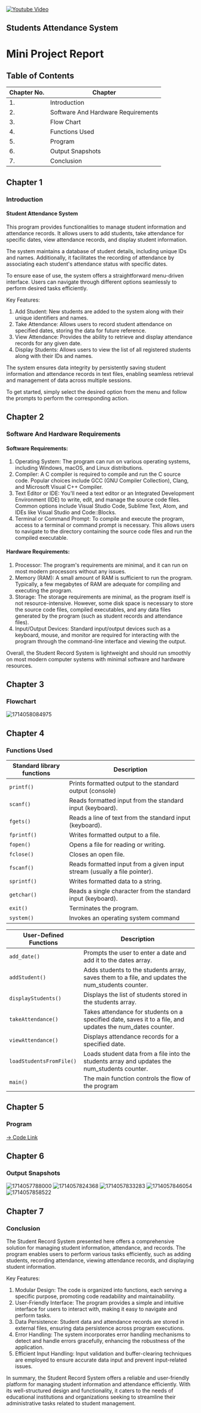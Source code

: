 [![Youtube Video](https://img.youtube.com/vi/u6gCJn1fbGE/0.jpg)](https://youtu.be/u6gCJn1fbGE?si=mQK25v9lX_8yr34q)
## Students Attendance System

# Mini Project Report

## Table of Contents

| Chapter No. | Chapter                            |
| ----------- | ---------------------------------- |
| 1.          | Introduction                       |
| 2.          | Software And Hardware Requirements |
| 3.          | Flow Chart                         |
| 4.          | Functions Used                     |
| 5.          | Program                            |
| 6.          | Output Snapshots                   |
| 7.          | Conclusion                         |

## Chapter 1

### Introduction

#### Student Attendance System

This program provides functionalities to manage student information
and attendance records. It allows users to add students, take attendance
for specific dates, view attendance records, and display student
information.

The system maintains a database of student details, including unique
IDs and names. Additionally, it facilitates the recording of attendance
by associating each student's attendance status with specific dates.

To ensure ease of use, the system offers a straightforward menu-driven
interface. Users can navigate through different options seamlessly to
perform desired tasks efficiently.

Key Features:

1. Add Student: New students are added to the system along with their
   unique identifiers and names.
2. Take Attendance: Allows users to record student attendance on
   specified dates, storing the data for future reference.
3. View Attendance: Provides the ability to retrieve and display
   attendance records for any given date.
4. Display Students: Allows users to view the list of all registered
   students along with their IDs and names.

The system ensures data integrity by persistently saving student
information and attendance records in text files, enabling seamless
retrieval and management of data across multiple sessions.

To get started, simply select the desired option from the menu and
follow the prompts to perform the corresponding action.

## Chapter 2

### Software And Hardware Requirements

#### Software Requirements:

1. Operating System: The program can run on various operating
   systems, including Windows, macOS, and Linux distributions.
2. Compiler: A C compiler is required to compile and run the C source
   code. Popular choices include GCC (GNU Compiler Collection), Clang,
   and Microsoft Visual C++ Compiler.
3. Text Editor or IDE: You'll need a text editor or an Integrated
   Development Environment (IDE) to write, edit, and manage the source
   code files. Common options include Visual Studio Code, Sublime Text,
   Atom, and IDEs like Visual Studio and Code::Blocks.
4. Terminal or Command Prompt: To compile and execute the program,
   access to a terminal or command prompt is necessary. This allows users
   to navigate to the directory containing the source code files and run the
   compiled executable.

#### Hardware Requirements:

1. Processor: The program's requirements are minimal, and it can run on
   most modern processors without any issues.
2. Memory (RAM): A small amount of RAM is sufficient to run the
   program. Typically, a few megabytes of RAM are adequate for
   compiling and executing the program.
3. Storage: The storage requirements are minimal, as the program itself
   is not resource-intensive. However, some disk space is necessary to
   store the source code files, compiled executables, and any data files
   generated by the program (such as student records and attendance files).
4. Input/Output Devices: Standard input/output devices such as a
   keyboard, mouse, and monitor are required for interacting with the
   program through the command-line interface and viewing the output.

Overall, the Student Record System is lightweight and should run
smoothly on most modern computer systems with minimal software and
hardware resources.

## Chapter 3

### Flowchart

![1714058084975](image/README/1714058084975.png)

## Chapter 4

### Functions Used

| Standard library functions | Description                                                               |
| -------------------------- | ------------------------------------------------------------------------- |
| `printf()`               | Prints formatted output to the standard output (console)                  |
| `scanf()`                | Reads formatted input from the standard input (keyboard).                 |
| `fgets()`                | Reads a line of text from the standard input (keyboard).                  |
| `fprintf()`              | Writes formatted output to a file.                                        |
| `fopen()`                | Opens a file for reading or writing.                                      |
| `fclose()`               | Closes an open file.                                                      |
| `fscanf()`               | Reads formatted input from a given input stream (usually a file pointer). |
| `sprintf()`              | Writes formatted data to a string.                                        |
| `getchar()`              | Reads a single character from the standard input (keyboard).              |
| `exit()`                 | Terminates the program.                                                   |
| `system()`               | Invokes an operating system command                                       |

| User-Defined Functions     | Description                                                                                               |
| -------------------------- | --------------------------------------------------------------------------------------------------------- |
| `add_date()`             | Prompts the user to enter a date and add it to the dates array.                                           |
| `addStudent()`           | Adds students to the students array, saves them to a file, and updates the num_students counter.          |
| `displayStudents()`      | Displays the list of students stored in the students array.                                               |
| `takeAttendance()`       | Takes attendance for students on a specified date, saves it to a file, and updates the num_dates counter. |
| `viewAttendance()`       | Displays attendance records for a specified date.                                                         |
| `loadStudentsFromFile()` | Loads student data from a file into the students array and updates the num_students counter.              |
| `main()`                 | The main function controls the flow of the program                                                        |

## Chapter 5

### Program

[-&gt; Code Link](https://github.com/Gagan3036/C-Program/blob/main/Project/Student_Attendance_System.c "Code link")

## Chapter 6

### Output Snapshots

![1714057788000](image/REDME/1714057788000.png)
![1714057824368](image/REDME/1714057824368.png)
![1714057833283](image/REDME/1714057833283.png)
![1714057846054](image/REDME/1714057846054.png)
![1714057858522](image/REDME/1714057858522.png)

## Chapter 7

### Conclusion

The Student Record System presented here offers a comprehensive
solution for managing student information, attendance, and records.
The program enables users to perform various tasks efficiently, such
as adding students, recording attendance, viewing attendance records,
and displaying student information.

Key Features:

1. Modular Design: The code is organized into functions, each serving
   a specific purpose, promoting code readability and maintainability.
2. User-Friendly Interface: The program provides a simple and
   intuitive interface for users to interact with, making it easy to navigate
   and perform tasks.
3. Data Persistence: Student data and attendance records are stored in
   external files, ensuring data persistence across program executions.
4. Error Handling: The system incorporates error handling
   mechanisms to detect and handle errors gracefully, enhancing the
   robustness of the application.
5. Efficient Input Handling: Input validation and buffer-clearing
   techniques are employed to ensure accurate data input and prevent
   input-related issues.

In summary, the Student Record System offers a reliable and
user-friendly platform for managing student information and
attendance efficiently. With its well-structured design and
functionality, it caters to the needs of educational institutions and
organizations seeking to streamline their administrative tasks related
to student management.
